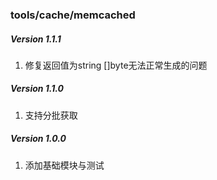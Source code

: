### tools/cache/memcached

##### Version 1.1.1
1. 修复返回值为string []byte无法正常生成的问题

##### Version 1.1.0
1. 支持分批获取

##### Version 1.0.0

1. 添加基础模块与测试
